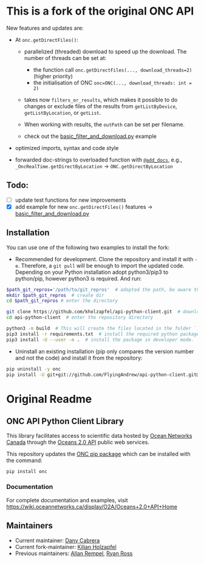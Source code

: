 # This is a fork of the original ONC API
New features and updates are:
- At `onc.getDirectFiles()`:
    - parallelized (threaded) download to speed up the download.
      The number of threads can be set at:
        - the function call `onc.getDirectFiles(..., download_threads=2)` (higher priority)
        - the initialisation of ONC `onc=ONC(..., download_threads: int = 2)`
      
    - takes now `filters_or_results`, which makes it possible to do changes or exclude files of the results from 
  `getListByDevice`, `getListByLocation`, or `getList`.
    - When working with results, the `outPath` can be set per filename.
    - check out the [basic_filter_and_download.py](/examples/basic_filter_and_download.py) example
  
- optimized imports, syntax and code style
- forwarded doc-strings to overloaded function with [`@add_docs`](/onc/util/util.py), e.g., `_OncRealTime.getDirectByLocation` -> `ONC.getDirectByLocation`

## Todo:
- [ ] update test functions for new improvements
- [x] add example for new `onc.getDirectFiles()` features -> [basic_filter_and_download.py](/examples/basic_filter_and_download.py)

## Installation
You can use one of the following two examples to install the fork:
- Recommended for development. Clone the repository and install it with `-e`. Therefore, a `git pull` will be enough to import the updated code.
  Depending on your Python installation adopt python3/pip3 to python/pip, however python3 is required. And run:
```bash
$path_git_repros='/path/to/git_repros'  # adopted the path, be aware that `git clone` creates a directory with the repro name
mkdir $path_git_repros  # create dir
cd $path_git_repros # enter the directory

git clone https://github.com/kholzapfel/api-python-client.git  # downloads the repro
cd api-python-client  # enter the repository directory

python3 -m build  # This will create the files located in the folder `.egg-info`
pip3 install -r requirements.txt  # install the required python packages
pip3 install -U --user -e .  # install the package in developer mode.
```
- Uninstall an existing installation (pip only compares the version number and not the code) and install it from the repository:
```bash
pip uninstall -y onc
pip install -U git+git://github.com/FlyingAndrew/api-python-client.git@master
```
# Original Readme
## ONC API Python Client Library

This library facilitates access to scientific data hosted by [Ocean Networks Canada](https://oceannetworks.ca) through the
[Oceans 2.0 API](https://wiki.oceannetworks.ca/display/O2A/Oceans+2.0+API+Home) public web services.

This repository updates the [ONC pip package](https://pypi.org/project/onc) which can be installed with the command:

```shell
pip install onc
```

### Documentation

For complete documentation and examples, visit https://wiki.oceannetworks.ca/display/O2A/Oceans+2.0+API+Home


## Maintainers

* Current maintainer: [Dany Cabrera](dcabrera@oceannetworks.ca)
* Current fork-maintainer: [Kilian Holzapfel](kilian.holzapfel@tum.de)
* Previous maintainers: [Allan Rempel](agrempel@uvic.ca), [Ryan Ross](ryanross@uvic.ca)

